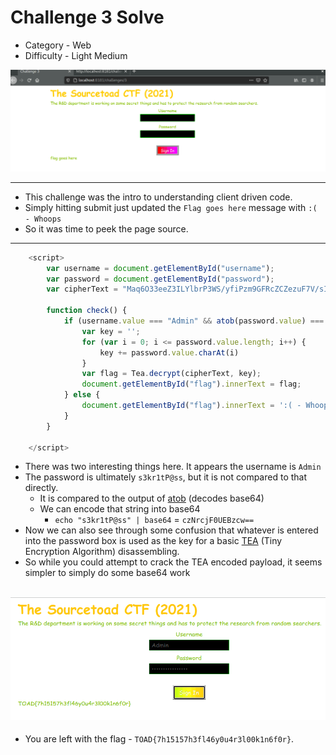 # Challenge 3 Solve

 * Category - Web
 * Difficulty - Light Medium

![](challenge-3.png)

---

 * This challenge was the intro to understanding client driven code.
 * Simply hitting submit just updated the `Flag goes here` message with `:( - Whoops`
 * So it was time to peek the page source.

---
```javascript
    <script>
        var username = document.getElementById("username");
        var password = document.getElementById("password");
        var cipherText = "Maq6O33eeZ3ILYlbrP3WS/yfiPzm9GFRcZCZezuF7V/sIE/v"

        function check() {
            if (username.value === "Admin" && atob(password.value) === "s3kr1tP@ss") {
                var key = '';
                for (var i = 0; i <= password.value.length; i++) {
                    key += password.value.charAt(i)
                }
                var flag = Tea.decrypt(cipherText, key);
                document.getElementById("flag").innerText = flag;
            } else {
                document.getElementById("flag").innerText = ':( - Whoops';
            }
        }

    </script>
```

 * There was two interesting things here. It appears the username is `Admin`
 * The password is ultimately `s3kr1tP@ss`, but it is not compared to that directly.
   * It is compared to the output of [atob](https://developer.mozilla.org/en-US/docs/Web/API/atob) (decodes base64)
   * We can encode that string into base64
     * `echo "s3kr1tP@ss" | base64` = `czNrcjF0UEBzcw==`
 * Now we can also see through some confusion that whatever is entered into the password box is used as the key for a basic [TEA](https://en.wikipedia.org/wiki/Tiny_Encryption_Algorithm) (Tiny Encryption Algorithm) disassembling.
 * So while you could attempt to crack the TEA encoded payload, it seems simpler to simply do some base64 work

![](challenge-3-solved.png)
---

 * You are left with the flag - `TOAD{7h15157h3fl46y0u4r3l00k1n6f0r}`.